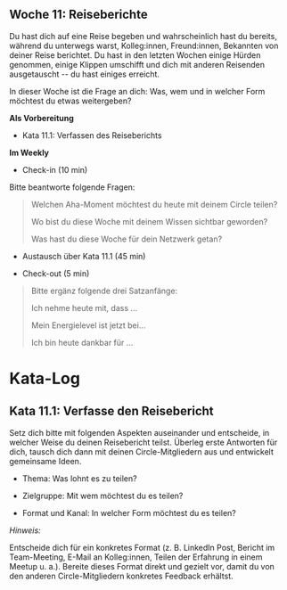 ##  Woche 11: Reiseberichte

Du hast dich auf eine Reise begeben und wahrscheinlich hast du bereits,
während du unterwegs warst, Kolleg:innen, Freund:innen, Bekannten von
deiner Reise berichtet. Du hast in den letzten Wochen einige Hürden
genommen, einige Klippen umschifft und dich mit anderen Reisenden
ausgetauscht -- du hast einiges erreicht.

In dieser Woche ist die Frage an dich: Was, wem und in welcher Form
möchtest du etwas weitergeben?

**Als Vorbereitung**

-   Kata 11.1: Verfassen des Reiseberichts

**Im Weekly**

-   Check-in (10 min)

Bitte beantworte folgende Fragen:

> Welchen Aha-Moment möchtest du heute mit deinem Circle teilen?
>
> Wo bist du diese Woche mit deinem Wissen sichtbar geworden?
>
> Was hast du diese Woche für dein Netzwerk getan?

-   Austausch über Kata 11.1 (45 min)

-   Check-out (5 min)

> Bitte ergänz folgende drei Satzanfänge:
>
> Ich nehme heute mit, dass \...
>
> Mein Energielevel ist jetzt bei...
>
> Ich bin heute dankbar für ...

# Kata-Log

## Kata 11.1: Verfasse den Reisebericht

Setz dich bitte mit folgenden Aspekten auseinander und entscheide, in
welcher Weise du deinen Reisebericht teilst. Überleg erste Antworten für
dich, tausch dich dann mit deinen Circle-Mitgliedern aus und entwickelt
gemeinsame Ideen.

-   Thema: Was lohnt es zu teilen?

-   Zielgruppe: Mit wem möchtest du es teilen?

-   Format und Kanal: In welcher Form möchtest du es teilen?

*Hinweis:*

Entscheide dich für ein konkretes Format (z. B. LinkedIn Post, Bericht
im Team-Meeting, E-Mail an Kolleg:innen, Teilen der Erfahrung in einem
Meetup u. a.). Bereite dieses Format direkt und gezielt vor, damit du
von den anderen Circle-Mitgliedern konkretes Feedback erhältst.


